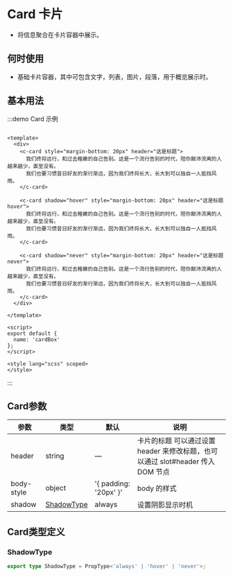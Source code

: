 # Card 卡片

+ 将信息聚合在卡片容器中展示。

## 何时使用

+ 基础卡片容器，其中可包含文字，列表，图片，段落，用于概览展示时。

## 基本用法

:::demo Card 示例

```vue

<template>
  <div>
    <c-card style="margin-bottom: 20px" header="这是标题">
      我们终将远行，和过去稚嫩的自己告别。这是一个流行告别的时代，陪你颠沛流离的人越来越少，直至没有。
      我们也要习惯昔日好友的渐行渐远，因为我们终将长大，长大到可以独自一人抵挡风雨。
    </c-card>

    <c-card shadow="hover" style="margin-bottom: 20px" header="这是标题 hover">
      我们终将远行，和过去稚嫩的自己告别。这是一个流行告别的时代，陪你颠沛流离的人越来越少，直至没有。
      我们也要习惯昔日好友的渐行渐远，因为我们终将长大，长大到可以独自一人抵挡风雨。
    </c-card>

    <c-card shadow="never" style="margin-bottom: 20px" header="这是标题 never">
      我们终将远行，和过去稚嫩的自己告别。这是一个流行告别的时代，陪你颠沛流离的人越来越少，直至没有。
      我们也要习惯昔日好友的渐行渐远，因为我们终将长大，长大到可以独自一人抵挡风雨。
    </c-card>
  </div>

</template>

<script>
export default {
  name: 'cardBox'
};
</script>

<style lang="scss" scoped>
</style>
```

:::

## Card参数

| 参数 | 类型                        | 默认 | 说明 |
| ---- |---------------------------| ---- | ---- |
| header | string                    |  —    | 卡片的标题 可以通过设置 header 来修改标题，也可以通过 slot#header 传入 DOM 节点 |
| body-style | object                    | '{ padding: '20px' }'| body 的样式  |
| shadow | [ShadowType](#shadowtype) | always | 设置阴影显示时机  |

## Card类型定义

### ShadowType

```ts
export type ShadowType = PropType<'always' | 'hover' | 'never'>;
```
